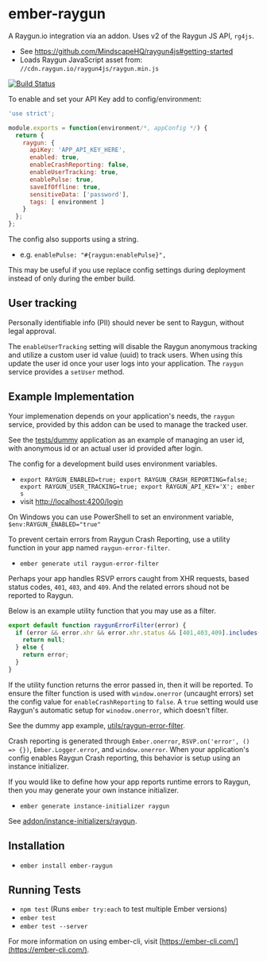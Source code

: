 # ember-raygun

A Raygun.io integration via an addon. Uses v2 of the Raygun JS API, `rg4js`.

- See <https://github.com/MindscapeHQ/raygun4js#getting-started>
- Loads Raygun JavaScript asset from: `//cdn.raygun.io/raygun4js/raygun.min.js`

[![Build Status](https://travis-ci.org/q2ebanking/ember-raygun.svg?branch=master)](https://travis-ci.org/q2ebanking/ember-raygun)

To enable and set your API Key add to config/environment:

```js
'use strict';

module.exports = function(environment/*, appConfig */) {
  return {
    raygun: {
      apiKey: 'APP_API_KEY_HERE',
      enabled: true,
      enableCrashReporting: false,
      enableUserTracking: true,
      enablePulse: true,
      saveIfOffline: true,
      sensitiveData: ['password'],
      tags: [ environment ]
    }
  };
};
```

The config also supports using a string.

- e.g. `enablePulse: "#{raygun:enablePulse}",`

This may be useful if you use replace config settings during deployment
instead of only during the ember build.

## User tracking

Personally identifiable info (PII) should never be sent to Raygun, without
legal approval.

The `enableUserTracking` setting will disable the Raygun anonymous tracking
and utilize a custom user id value (uuid) to track users. When using this
update the user id once your user logs into your application. The `raygun`
service provides a `setUser` method.

## Example Implementation

Your implemenation depends on your application's needs, the `raygun` service,
provided by this addon can be used to manage the tracked user.

See the [tests/dummy](tests/dummy) application as an example of managing an
user id, with anonymous id or an actual user id provided after login.

The config for a development build uses environment variables.

- `export RAYGUN_ENABLED=true; export RAYGUN_CRASH_REPORTING=false; export RAYGUN_USER_TRACKING=true; export RAYGUN_API_KEY='X'; ember s`
- visit <http://localhost:4200/login>

On Windows you can use PowerShell to set an environment variable, `$env:RAYGUN_ENABLED="true"`

To prevent certain errors from Raygun Crash Reporting, use a utility function
in your app named `raygun-error-filter`.

- `ember generate util raygun-error-filter`

Perhaps your app handles RSVP errors caught from XHR requests, based status codes,
`401`, `403`, and `409`. And the related errors shoud not be reported to Raygun.

Below is an example utility function that you may use as a filter.

```js
export default function raygunErrorFilter(error) {
  if (error && error.xhr && error.xhr.status && [401,403,409].includes(error.xhr.status)) {
    return null;
  } else {
    return error;
  }
}
```

If the utility function returns the error passed in, then it will be reported.
To ensure the filter function is used with `window.onerror` (uncaught errors)
set the config value for `enableCrashReporting` to `false`. A `true` setting
would use Raygun's automatic setup for `winodow.onerror`, which doesn't filter.
 
See the dummy app example, [utils/raygun-error-filter](tests/dummy/app/utils/raygun-error-filter.js).

Crash reporting is generated through `Ember.onerror`, `RSVP.on('error', () => {})`, 
`Ember.Logger.error`, and `window.onerror`. When your application's config enables
Raygun Crash reporting, this behavior is setup using an instance initializer.

If you would like to define how your app reports runtime errors to Raygun,
then you may generate your own instance initializer.

- `ember generate instance-initializer raygun`

See [addon/instance-initializers/raygun](addon/instance-initializers/raygun).

## Installation

* `ember install ember-raygun`

## Running Tests

* `npm test` (Runs `ember try:each` to test multiple Ember versions)
* `ember test`
* `ember test --server`

For more information on using ember-cli, visit [https://ember-cli.com/](https://ember-cli.com/).
